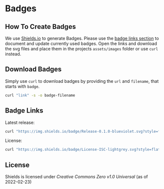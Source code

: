 # Badges

## How To Create Badges

We use [Shields.io](https://shields.io/) to generate Badges.
Please use the [badge links section](#_badge_links) to document and update currently used badges.
Open the links and download the svg files and place them in the projects `assets/images` folder or use `curl` instead.

## Download Badges

Simply use `curl` to download badges by providing the `url` and `filename`, that starts with `badge`.

```bash
curl "link" -s -o badge-filename
```

## Badge Links

Latest release:

```bash
curl "https://img.shields.io/badge/Release-0.1.0-blueviolet.svg?style=flat-square"  -s -o badge-release-latest.svg
```

License:

```bash
curl "https://img.shields.io/badge/License-ISC-lightgrey.svg?style=flat-square" -s -o badge-license.svg
```

## License

Shields is licensed under *Creative Commons Zero v1.0 Universal* (as of 2022-02-23)
